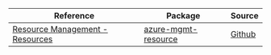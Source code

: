 | Reference | Package | Source |
|---|---|---|
|[Resource Management - Resources](mgmt-resource-readme.md)|[azure-mgmt-resource](https://pypi.org/project/azure-mgmt-resource)|[Github](https://github.com/Azure/azure-sdk-for-python/blob/main/sdk/resources/azure-mgmt-resource)|
